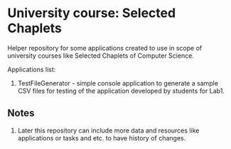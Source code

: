 # University course: Selected Chaplets 

Helper repository for some applications created to use in scope of university courses like Selected Chaplets of Computer Science.

Applications list:

1. TestFileGenerator - simple console application to generate a sample CSV files for testing of the application developed by students for Lab1.


## Notes

1. Later this repository can include more data and resources like applications or tasks and etc. to have history of changes.